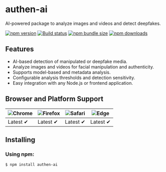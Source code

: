 # **authen-ai**

AI-powered package to analyze images and videos and detect deepfakes.

[![npm version](https://img.shields.io/npm/v/authen-ai.svg?style=flat-square)](https://www.npmjs.org/package/authen-ai)
[![Build status](https://img.shields.io/github/actions/workflow/status/your-repo/authen-ai/ci.yml?branch=main&label=CI&logo=github&style=flat-square)](https://github.com/Mohamed-Abdullah-Super/authen_ai_package.git)
[![npm bundle size](https://img.shields.io/bundlephobia/minzip/authen-ai?style=flat-square)](https://bundlephobia.com/package/authen-ai@latest)
[![npm downloads](https://img.shields.io/npm/dm/authen-ai.svg?style=flat-square)](https://npm-stat.com/charts.html?package=authen-ai)

## **Features**

- AI-based detection of manipulated or deepfake media.
- Analyze images and videos for facial manipulation and authenticity.
- Supports model-based and metadata analysis.
- Configurable analysis thresholds and detection sensitivity.
- Easy integration with any Node.js or frontend application.

## **Browser and Platform Support**

| ![Chrome](https://cdn.jsdelivr.net/npm/@browser-logos/chrome/chrome_48x48.png) | ![Firefox](https://cdn.jsdelivr.net/npm/@browser-logos/firefox/firefox_48x48.png) | ![Safari](https://cdn.jsdelivr.net/npm/@browser-logos/safari/safari_48x48.png) | ![Edge](https://cdn.jsdelivr.net/npm/@browser-logos/edge/edge_48x48.png) |
| --- | --- | --- | --- |
| Latest ✔ | Latest ✔ | Latest ✔ | Latest ✔ |

## **Installing**

### Using npm:
```bash
$ npm install authen-ai
